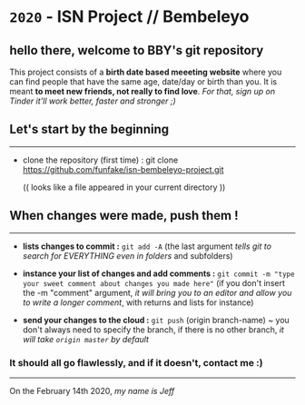# `2020` - ISN Project // **Bembeleyo**

## hello there, welcome to BBY's git repository

This project consists of a **birth date based meeeting website** where you can find people that have the same age, date/day or birth than you.
It is meant **to meet new friends, not really to find love**. *For that, sign up on Tinder it'll work better, faster and stronger ;)*

## Let's start by the beginning
---
- clone the repository (first time) : git clone https://github.com/funfake/isn-bembeleyo-project.git

    (( looks like a file appeared in your current directory ))

## When changes were made, push them !
---
- **lists changes to commit :** `git add -A` (the last argument *tells git to search for EVERYTHING even in folders* and subfolders)


- **instance your list of changes and add comments :** `git commit -m "type your sweet comment about changes you made here"` (if you don't insert the -m "comment" argument, *it will bring you to an editor and allow you to write a longer comment*, with returns and lists for instance)


- **send your changes to the cloud :** `git push` (origin branch-name) ~ you don't always need to specify the branch, if there is no other branch, *it will take `origin master` by default*



### It should all go flawlessly, and if it doesn't, contact me :)
---
On the February 14th 2020, *my name is Jeff*
